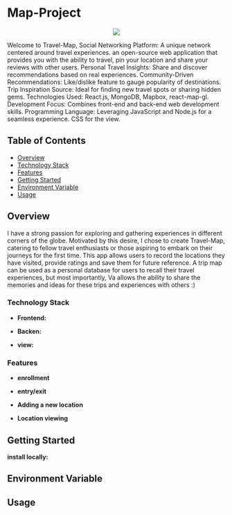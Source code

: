 # Map-Project

<div align='center'>
<a href="https://ai-chatbot-five-livid.vercel.app/">
<img src="[https://lh3.googleusercontent.com/pw/ADCreHfBblVQCm42xnXIYQtWDvmfTPKRhQQEsib5YZBDIKfCJzqCt5iThkqMfQu21KHkILoEMBLa0JX5ydu-DmkRyB-VnHp3FdsBkeoy7zYto9WF8g2b4Ob2FRFJ2Viwdol9a6g9hlckNpeBp_NZ8Qhx3xiT=w380-h75-s-no?authuser=3](https://www.google.com/url?sa=i&url=https%3A%2F%2Fwww.amazon.com%2F-%2Fhe%2F%25D7%25A4%25D7%2599%25D7%25A8%25D7%2590%25D7%2598%25D7%2599%25D7%259D-%25D7%25A6%25D7%2599%25D7%25A4%25D7%2595%25D7%2599-%25D7%25AA%25D7%259E%25D7%2595%25D7%25A0%25D7%2594-%25D7%2590%25D7%259B%25D7%2599%25D7%259C%25D7%2594-%25D7%2592%25D7%2599%25D7%259C%25D7%2599%25D7%2595%25D7%259F%2Fdp%2FB07D6W3HD9&psig=AOvVaw1BFGeFSygoY37lj-xy90fw&ust=1701717228800000&source=images&cd=vfe&opi=89978449&ved=0CBEQjRxqFwoTCPCFren884IDFQAAAAAdAAAAABAE)"/>
</a>
</div>

Welcome to Travel-Map, Social Networking Platform: A unique network centered around travel experiences.
an open-source web application that provides you with the ability to travel, pin your location and share your reviews with other users.
Personal Travel Insights: Share and discover recommendations based on real experiences.
Community-Driven Recommendations: Like/dislike feature to gauge popularity of destinations.
Trip Inspiration Source: Ideal for finding new travel spots or sharing hidden gems.
Technologies Used: React.js, MongoDB, Mapbox, react-map-gl.
Development Focus: Combines front-end and back-end web development skills.
Programming Language: Leveraging JavaScript and Node.js for a seamless experience. CSS for the view.

## Table of Contents

- [Overview](#overview)
- [Technology Stack](#technology-stack)
- [Features](#features)
- [Getting Started](#getting-started)
- [Environment Variable](#environment-variable)
- [Usage](#usage)

## Overview

I have a strong passion for exploring and gathering experiences in different corners of the globe. Motivated by this desire, I chose to create Travel-Map, catering to fellow travel enthusiasts or those aspiring to embark on their journeys for the first time. This app allows users to record the locations they have visited, provide ratings and save them for future reference. A trip map can be used as a personal database for users to recall their travel experiences, but most importantly, Va allows the ability to share the memories and ideas for these trips and experiences with others :)

### Technology Stack

- **Frontend:** 

- **Backen:**

- **view:** 

### Features

- **enrollment** 

- **entry/exit** 

- **Adding a new location** 

- **Location viewing** 

## Getting Started

**install locally:**


## Environment Variable


## Usage

